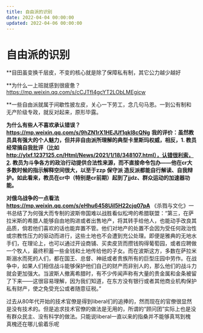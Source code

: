 ```yaml
---
title: 自由派的识别
date: 2022-04-04 00:00:00
updated: 2022-04-06 00:00:00
---
```


# 自由派的识别

**目田虽变换千层皮，不变的核心就是除了保障私有制，其它公力越少越好

**为什么一上班就感到很疲惫？ https://mp.weixin.qq.com/s/cCJTfI4gcYT2LObLMEgicw

**一些自由派就属于间歇性披左皮，关心一下劳工，念几句马恩。一到公有制和无产阶级专政，就反对起来，原形毕露。

**为什么有些人不喜欢承认错误？**
**https://mp.weixin.qq.com/s/9hZN1rX1HEJUf1qkl8cQNg**
**我的评价：虽然教员具有强大的个人魅力，但并非自由派所理解的典型卡里斯玛权威，相反，1. 教员经常搞自我批评（比如 http://ylxf.1237125.cn/Html/News/2021/1/18/348107.html），认错很利索，2. 教员为斗争各方的政治行动提供合法性来源，而不直接命令包办——他在cr大多数时候的指示解释空间很大，以至于zzp 保守派 造反派都能自行解读、自我辩护。如此看来，教员在cr中（特别是cr前期）起到了jjdz、群众运动的加速器功能。**

**对俄乌战争的一点看法**
**https://mp.weixin.qq.com/s/eHhu6458Uil5H22cjq07pA**
《杀戮与文化》一书总结了为何强大而专制的波斯帝国难以战胜看似松垮的希腊联盟：“第三，在萨拉米斯的希腊人能够自由地购进或者出售地产，将其转手给他人，也能动手改良其品质，倘若他们喜欢的话也能弃置不管。他们对地产的处置不会因为受任何政治性或宗教性压力的驱动而进行，这些土地也不会遭到充公处理。即便是雅典的无地水手们，在理论上，也可以通过开设商铺、买卖皮货而攒钱购得葡萄园，或者应聘做一个牧人，最终积蓄一些金钱和土地传给他的子女。而在波斯这方，多数在萨拉米斯溺水而死的人们，都在国王、总督、神祇或者贵族所有的巨型庄园中劳作。在战争中，如果人们相信战斗能够保护他们自己的财产而非别人的，那么他们的战斗力就会更加强大。当波斯人撤离希腊时，有不少传闻声称有大量的贵金属和金条被留了下来——这很容易理解，因为我们知道，在东方没有银行或者其他商业机构保护私有财产，使之免受充公或者随意征税。”

过去从80年代开始的技术官僚是得到liberal们的追捧的，然而现在的官僚很显然是没有技术的。但是追求技术官僚的做法是无用的，所谓的“顾问团”实际上也是没有群众民主、没有科学的做法。只能说liberal一直以来的指桑并不能够真骂到槐 真槐还在哪儿偷着乐呢
